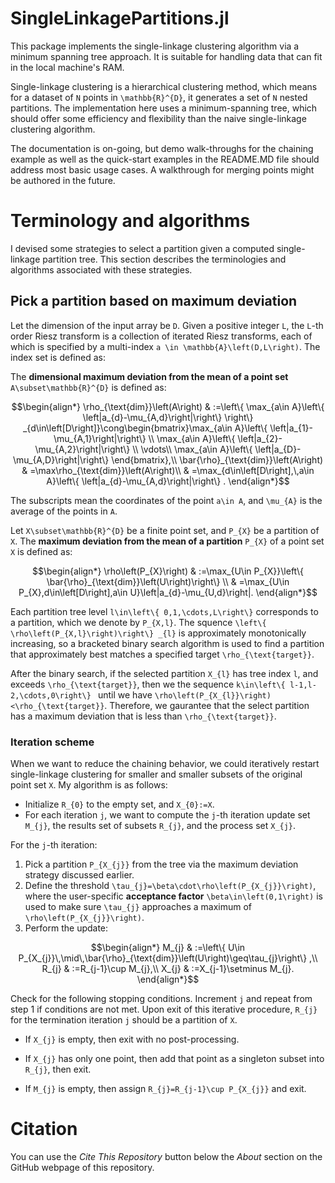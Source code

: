 # SingleLinkagePartitions.jl

This package implements the single-linkage clustering algorithm via a minimum spanning tree approach. It is suitable for handling data that can fit in the local machine's RAM.

Single-linkage clustering is a hierarchical clustering method, which means for a dataset of ``N`` points in ``\mathbb{R}^{D}``, it generates a set of ``N`` nested partitions. The implementation here uses a minimum-spanning tree, which should offer some efficiency and flexibility than the naive single-linkage clustering algorithm.

The documentation is on-going, but demo walk-throughs for the chaining example as well as the quick-start examples in the README.MD file should address most basic usage cases. A walkthrough for merging points might be authored in the future.


# Terminology and algorithms

I devised some strategies to select a partition given a computed single-linkage partition tree. This section describes the terminologies and algorithms associated with these strategies.

## Pick a partition based on maximum deviation

Let the dimension of the input array be ``D``. Given a positive integer ``L``, the ``L``-th order Riesz transform is a collection of iterated Riesz transforms, each of which is specified by a multi-index ``a \in \mathbb{A}\left(D,L\right)``. The index set is defined as:

The **dimensional maximum deviation from the mean of a point set** ``A\subset\mathbb{R}^{D}`` is defined as: 
```math
\begin{align*}
\rho_{\text{dim}}\left(A\right) & :=\left\{ \max_{a\in A}\left\{ \left|a_{d}-\mu_{A,d}\right|\right\} \right\} _{d\in\left[D\right]}\cong\begin{bmatrix}\max_{a\in A}\left\{ \left|a_{1}-\mu_{A,1}\right|\right\} \\
\max_{a\in A}\left\{ \left|a_{2}-\mu_{A,2}\right|\right\} \\
\vdots\\
\max_{a\in A}\left\{ \left|a_{D}-\mu_{A,D}\right|\right\} 
\end{bmatrix},\\
\bar{\rho}_{\text{dim}}\left(A\right) & =\max\rho_{\text{dim}}\left(A\right)\\
 & =\max_{d\in\left[D\right],\,a\in A}\left\{ \left|a_{d}-\mu_{A,d}\right|\right\} .
\end{align*}
```
The subscripts mean the coordinates of the point ``a\in A``, and ``\mu_{A}`` is the average of the points in ``A``.

Let ``X\subset\mathbb{R}^{D}`` be a finite point set, and ``P_{X}`` be a partition of ``X``. The **maximum deviation from the mean of a partition** ``P_{X}`` of a point set ``X`` is defined as:
```math
\begin{align*}
\rho\left(P_{X}\right) & :=\max_{U\in P_{X}}\left\{ \bar{\rho}_{\text{dim}}\left(U\right)\right\} \\
 & =\max_{U\in P_{X},d\in\left[D\right],a\in U}\left|a_{d}-\mu_{U,d}\right|.
\end{align*}
```
Each partition tree level ``l\in\left\{ 0,1,\cdots,L\right\}`` corresponds to a partition, which we denote by ``P_{X,l}``. The squence ``\left\{ \rho\left(P_{X,l}\right)\right\} _{l}`` is approximately monotonically increasing, so a bracketed binary search algorithm is used to find a partition that approximately best matches a specified target ``\rho_{\text{target}}``.

After the binary search, if the selected partition ``X_{l}`` has tree index ``l``, and exceeds ``\rho_{\text{target}}``, then we the sequence ``k\in\left\{ l-1,l-2,\cdots,0\right\} `` until we have ``\rho\left(P_{X_{l}}\right)<\rho_{\text{target}}``. Therefore, we gaurantee that the select partition has a maximum deviation that is less than ``\rho_{\text{target}}``.



### Iteration scheme
When we want to reduce the chaining behavior, we could iteratively restart single-linkage clustering for smaller and smaller subsets of the original point set ``X``. My algorithm is as follows:

- Initialize ``R_{0}`` to the empty set, and ``X_{0}:=X``.
- For each iteration ``j``, we want to compute the ``j``-th iteration
update set ``M_{j}``, the results set of subsets ``R_{j}``, and the
process set ``X_{j}``. 

For the ``j``-th iteration:
1. Pick a partition ``P_{X_{j}}`` from the tree via the maximum deviation strategy discussed earlier.
2. Define the threshold ``\tau_{j}=\beta\cdot\rho\left(P_{X_{j}}\right)``, where the user-specific **acceptance factor** ``\beta\in\left(0,1\right)`` is used to make sure ``\tau_{j}`` approaches a maximum of ``\rho\left(P_{X_{j}}\right)``.
3. Perform the update:
```math
\begin{align*}
M_{j} & :=\left\{ U\in P_{X_{j}}\,\mid\,\bar{\rho}_{\text{dim}}\left(U\right)\geq\tau_{j}\right\} ,\\
R_{j} & :=R_{j-1}\cup M_{j},\\
X_{j} & :=X_{j-1}\setminus M_{j}.
\end{align*}
```
Check for the following stopping conditions. Increment ``j`` and repeat from step 1 if conditions are not met. Upon exit of this iterative procedure, ``R_{j}`` for the termination iteration ``j`` should be a partition of ``X``.

- If ``X_{j}`` is empty, then exit with no post-processing.

- If ``X_{j}`` has only one point, then add that point as a singleton subset into ``R_{j}``, then exit.

- If ``M_{j}`` is empty, then assign ``R_{j}=R_{j-1}\cup P_{X_{j}}`` and exit.

# Citation
You can use the *Cite This Repository* button below the *About* section on the GitHub webpage of this repository.